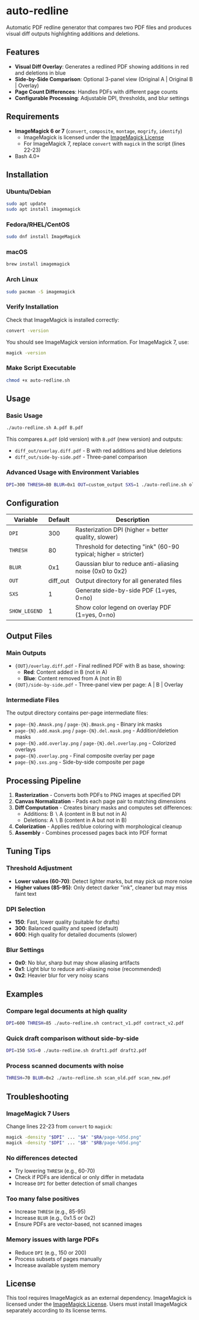 # auto-redline

Automatic PDF redline generator that compares two PDF files and produces visual diff outputs highlighting additions and deletions.

## Features

- **Visual Diff Overlay**: Generates a redlined PDF showing additions in red and deletions in blue
- **Side-by-Side Comparison**: Optional 3-panel view (Original A | Original B | Overlay)
- **Page Count Differences**: Handles PDFs with different page counts
- **Configurable Processing**: Adjustable DPI, thresholds, and blur settings

## Requirements

- **ImageMagick 6 or 7** (`convert`, `composite`, `montage`, `mogrify`, `identify`)
  - ImageMagick is licensed under the [ImageMagick License](https://imagemagick.org/script/license.php)
  - For ImageMagick 7, replace `convert` with `magick` in the script (lines 22-23)
- Bash 4.0+

## Installation

### Ubuntu/Debian

```bash
sudo apt update
sudo apt install imagemagick
```

### Fedora/RHEL/CentOS

```bash
sudo dnf install ImageMagick
```

### macOS

```bash
brew install imagemagick
```

### Arch Linux

```bash
sudo pacman -S imagemagick
```

### Verify Installation

Check that ImageMagick is installed correctly:

```bash
convert -version
```

You should see ImageMagick version information. For ImageMagick 7, use:

```bash
magick -version
```

### Make Script Executable

```bash
chmod +x auto-redline.sh
```

## Usage

### Basic Usage

```bash
./auto-redline.sh A.pdf B.pdf
```

This compares `A.pdf` (old version) with `B.pdf` (new version) and outputs:

- `diff_out/overlay.diff.pdf` - B with red additions and blue deletions
- `diff_out/side-by-side.pdf` - Three-panel comparison

### Advanced Usage with Environment Variables

```bash
DPI=300 THRESH=80 BLUR=0x1 OUT=custom_output SXS=1 ./auto-redline.sh old.pdf new.pdf
```

## Configuration

| Variable      | Default  | Description                                                      |
| ------------- | -------- | ---------------------------------------------------------------- |
| `DPI`         | 300      | Rasterization DPI (higher = better quality, slower)              |
| `THRESH`      | 80       | Threshold for detecting "ink" (60-90 typical; higher = stricter) |
| `BLUR`        | 0x1      | Gaussian blur to reduce anti-aliasing noise (0x0 to 0x2)         |
| `OUT`         | diff_out | Output directory for all generated files                         |
| `SXS`         | 1        | Generate side-by-side PDF (1=yes, 0=no)                          |
| `SHOW_LEGEND` | 1        | Show color legend on overlay PDF (1=yes, 0=no)                   |

## Output Files

### Main Outputs

- `{OUT}/overlay.diff.pdf` - Final redlined PDF with B as base, showing:
  - **Red**: Content added in B (not in A)
  - **Blue**: Content removed from A (not in B)
- `{OUT}/side-by-side.pdf` - Three-panel view per page: A | B | Overlay

### Intermediate Files

The output directory contains per-page intermediate files:

- `page-{N}.Amask.png` / `page-{N}.Bmask.png` - Binary ink masks
- `page-{N}.add.mask.png` / `page-{N}.del.mask.png` - Addition/deletion masks
- `page-{N}.add.overlay.png` / `page-{N}.del.overlay.png` - Colorized overlays
- `page-{N}.overlay.png` - Final composite overlay per page
- `page-{N}.sxs.png` - Side-by-side composite per page

## Processing Pipeline

1. **Rasterization** - Converts both PDFs to PNG images at specified DPI
2. **Canvas Normalization** - Pads each page pair to matching dimensions
3. **Diff Computation** - Creates binary masks and computes set differences:
   - Additions: B ∖ A (content in B but not in A)
   - Deletions: A ∖ B (content in A but not in B)
4. **Colorization** - Applies red/blue coloring with morphological cleanup
5. **Assembly** - Combines processed pages back into PDF format

## Tuning Tips

### Threshold Adjustment

- **Lower values (60-70)**: Detect lighter marks, but may pick up more noise
- **Higher values (85-95)**: Only detect darker "ink", cleaner but may miss faint text

### DPI Selection

- **150**: Fast, lower quality (suitable for drafts)
- **300**: Balanced quality and speed (default)
- **600**: High quality for detailed documents (slower)

### Blur Settings

- **0x0**: No blur, sharp but may show aliasing artifacts
- **0x1**: Light blur to reduce anti-aliasing noise (recommended)
- **0x2**: Heavier blur for very noisy scans

## Examples

### Compare legal documents at high quality

```bash
DPI=600 THRESH=85 ./auto-redline.sh contract_v1.pdf contract_v2.pdf
```

### Quick draft comparison without side-by-side

```bash
DPI=150 SXS=0 ./auto-redline.sh draft1.pdf draft2.pdf
```

### Process scanned documents with noise

```bash
THRESH=70 BLUR=0x2 ./auto-redline.sh scan_old.pdf scan_new.pdf
```

## Troubleshooting

### ImageMagick 7 Users

Change lines 22-23 from `convert` to `magick`:

```bash
magick -density "$DPI" ... "$A" "$RA/page-%05d.png"
magick -density "$DPI" ... "$B" "$RB/page-%05d.png"
```

### No differences detected

- Try lowering `THRESH` (e.g., 60-70)
- Check if PDFs are identical or only differ in metadata
- Increase `DPI` for better detection of small changes

### Too many false positives

- Increase `THRESH` (e.g., 85-95)
- Increase `BLUR` (e.g., 0x1.5 or 0x2)
- Ensure PDFs are vector-based, not scanned images

### Memory issues with large PDFs

- Reduce `DPI` (e.g., 150 or 200)
- Process subsets of pages manually
- Increase available system memory

## License

This tool requires ImageMagick as an external dependency. ImageMagick is licensed under the [ImageMagick License](https://imagemagick.org/script/license.php). Users must install ImageMagick separately according to its license terms.
